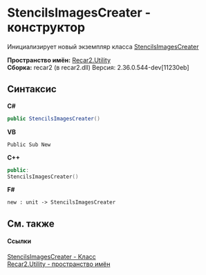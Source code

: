 # StencilsImagesCreater - конструктор
 

Инициализирует новый экземпляр класса <a href="dc84e1de-15d1-4eab-86c0-761eac727aa6">StencilsImagesCreater</a>

**Пространство имён:**&nbsp;<a href="d50c0792-8760-2227-d62c-fe7f043caae9">Recar2.Utility</a><br />**Сборка:**&nbsp;recar2 (в recar2.dll) Версия: 2.36.0.544-dev[11230eb]

## Синтаксис

**C#**<br />
``` C#
public StencilsImagesCreater()
```

**VB**<br />
``` VB
Public Sub New
```

**C++**<br />
``` C++
public:
StencilsImagesCreater()
```

**F#**<br />
``` F#
new : unit -> StencilsImagesCreater
```


## См. также


#### Ссылки
<a href="dc84e1de-15d1-4eab-86c0-761eac727aa6">StencilsImagesCreater - Класс</a><br /><a href="d50c0792-8760-2227-d62c-fe7f043caae9">Recar2.Utility - пространство имён</a><br />